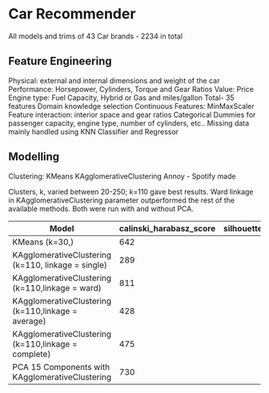 # Car Recommender
All models and trims of 43 Car brands - 2234 in total

## Feature Engineering
Physical: external and internal dimensions and weight of the car
Performance: Horsepower, Cylinders, Torque and Gear Ratios
Value: Price
Engine type: Fuel Capacity, Hybrid or Gas and miles/gallon
Total- 35 features
Domain knowledge selection
Continuous Features:
MinMaxScaler
Feature interaction: interior space and gear ratios
Categorical
Dummies for passenger capacity, engine type, number of cylinders, etc..
Missing data mainly handled using KNN Classifier and Regressor

## Modelling
Clustering:
KMeans
KAgglomerativeClustering
Annoy - Spotify made

Clusters, k, varied between 20-250; k=110 gave best results.
Ward linkage in KAgglomerativeClustering parameter outperformed the rest of the available methods.
Both were run with and without PCA. 

|Model                                                |calinski_harabasz_score  | silhouette_score  |
|-----------------------------------------------------|-------------------------|-------------------|
|KMeans (k=30,)                                       | 642                     |                   |
|KAgglomerativeClustering (k=110, linkage = single)   | 289                     |                   |
|KAgglomerativeClustering (k=110,linkage = ward)      | 811                     |                   |
|KAgglomerativeClustering (k=110,linkage = average)   | 428                     |                   |
|KAgglomerativeClustering (k=110,linkage = complete)  | 475                     |                   |
|PCA 15 Components with KAgglomerativeClustering      | 730                     |                   |

